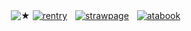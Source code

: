ㅤㅤㅤㅤㅤㅤㅤㅤ![★](https://files.catbox.moe/xecx31.png)
[![rentry](https://files.catbox.moe/vu3nzi.png)](https://rentry.co/vilest)ㅤ[![strawpage](https://files.catbox.moe/fg5x9o.png)](https://mors.straw.page)ㅤ[![atabook](https://files.catbox.moe/fzpaxo.png)](https://mors.atabook.org)
